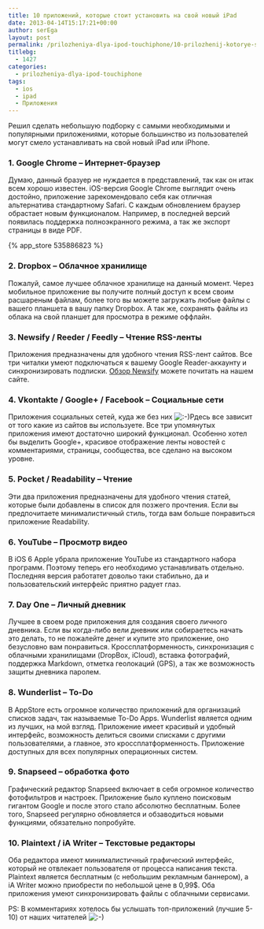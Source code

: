 ```yaml
---
title: 10 приложений, которые стоит установить на свой новый iPad
date: 2013-04-14T15:17:21+00:00
author: serEga
layout: post
permalink: /prilozheniya-dlya-ipod-touchiphone/10-prilozhenij-kotorye-stoit-ustanovit-na-svoj-ipad/
titlebg:
  - 1427
categories:
  - prilozheniya-dlya-ipod-touchiphone
tags:
  - ios
  - ipad
  - Приложения
---
```

Решил сделать небольшую подборку с самыми необходимыми и популярными приложениями, которые большинство из пользователей могут смело устанавливать на свой новый iPad или iPhone.

<!--more-->

### 1. Google Chrome &#8211; Интернет-браузер

Думаю, данный бразуер не нуждается в представлений, так как он итак всем хорошо известен. iOS-версия Google Chrome выглядит очень достойно, приложение зарекомендовало себя как отличная альтернатива стандартному Safari. С каждым обновлением браузер обрастает новым функционалом. Например, в последней версий появилась поддержка полноэкранного режима, а так же экспорт страницы в виде PDF.

{% app_store 535886823 %}

<!-- WP-Appbox (Store: appstore // ID: 535886823) -->

<!-- /WP-Appbox -->

### 2. Dropbox &#8211; Облачное хранилище

Пожалуй, самое лучшее облачное хранилище на данный момент. Через мобильное приложение вы получите полный доступ к всем своим расшареным файлам, более того вы можете загружать любые файлы с вашего планшета в вашу папку Dropbox. А так же, сохранять файлы из облака на свой планшет для просмотра в режиме оффлайн.

<!-- WP-Appbox (Store: appstore // ID: 327630330) -->

<!-- /WP-Appbox -->

### 3. Newsify / Reeder / Feedly &#8211; Чтение RSS-ленты

Приложения предназначены для удобного чтения RSS-лент сайтов. Все три читалки умеют подключаться к вашему Google Reader-аккаунту и синхронизировать подписки. [Обзор Newsify](http://applebeginner.ru/newsify-dostojnaya-rss-chitalka-dlya-ios/ "Newsify — достойная RSS-читалка для iOS") можете почитать на нашем сайте.

<!-- WP-Appbox (Store: appstore // ID: 510153374) -->

<!-- /WP-Appbox -->


### 4. Vkontakte / Google+ / Facebook &#8211; Социальные сети

Приложения социальных сетей, куда же без них   <img src="http://wp/wp-includes/images/smilies/icon_smile.gif" alt=":-)" class="wp-smiley" />Pдесь все зависит от того какие из сайтов вы используете. Все три упомянутых приложения имеют достаточно широкий функционал. Особенно хотел бы выделить Google+, красивое отображение ленты новостей с комментариями, страницы, сообщества, все сделано на высоком уровне.

<!-- WP-Appbox (Store: appstore // ID: 447119634) -->


<!-- /WP-Appbox -->

### 5. Pocket / Readability &#8211; Чтение

Эти два приложения предназначены для удобного чтения статей, которые были добавлены в список для позжего прочтения. Если вы предпочитаете минималистичный стиль, тогда вам больше понравиться приложение Readability.

<!-- WP-Appbox (Store: appstore // ID: 460156587) -->

<!-- /WP-Appbox -->



<!-- WP-Appbox (Store: appstore // ID: 309601447) -->


<!-- /WP-Appbox -->

### 6. YouTube &#8211; Просмотр видео

В iOS 6 Apple убрала приложение YouTube из стандартного набора программ. Поэтому теперь его необходимо устанавливать отдельно. Последняя версия работатет довольо таки стабильно, да и пользовательский интерфейс приятно радует глаз.

<!-- WP-Appbox (Store: appstore // ID: 544007664) -->


<!-- /WP-Appbox -->

### 7. Day One &#8211; Личный дневник

Лучшее в своем роде приложения для создания своего личного дневника. Если вы когда-либо вели дневник или собираетесь начать это делать, то не пожалейте денег и купите это приложение, оно безусловно вам понравиться. Кроссплатформенность, синхронизация с облачными хранилищами (DropBox, iCloud), вставка фотографий, поддержка Markdown, отметка геолокаций (GPS), а так же возможность защиты дневника паролем.

<!-- WP-Appbox (Store: appstore // ID: 421706526) -->


<!-- /WP-Appbox -->

### 8. Wunderlist &#8211; To-Do

В AppStore есть огромное количество приложений для организаций списков задач, так называемые To-Do Apps. Wunderlist является одним из лучших, на мой взгляд. Приложение имеет красивый и удобный интерфейс, возможность делиться своими списками с другими пользователями, а главное, это кроссплатформенность. Приложение доступных для всех популярных операционных систем.

<!-- WP-Appbox (Store: appstore // ID: 406644151) -->

<!-- /WP-Appbox -->

### 9. Snapseed &#8211; обработка фото

Графический редактор Snapseed включает в себя огромное количество фотофильтров и настроек. Приложение было куплено поисковым гигантом Google и после этого стало абсолютно бесплатным. Более того, Snapseed регулярно обновляется и обзаводиться новыми функциями, обязательно попробуйте.

<!-- WP-Appbox (Store: appstore // ID: 439438619) -->

<!-- /WP-Appbox -->

### 10. Plaintext / iA Writer &#8211; Текстовые редакторы

Оба редактора имеют минималистичный графический интерфейс, который не отвлекает пользователя от процесса написания текста. Plaintext является бесплатным (с небольшим рекламным баннером), а iA Writer можно приобрести по небольшой цене в 0,99$. Оба приложения умеют синхронизировать файлы с облачными сервисами.

<!-- WP-Appbox (Store: appstore // ID: 391254385) -->

<!-- /WP-Appbox -->


<!-- WP-Appbox (Store: appstore // ID: 392502056) -->

<!-- /WP-Appbox -->

PS: В комментариях хотелось бы услышать топ-приложений (лучшие 5-10) от наших читателей  <img src="http://wp/wp-includes/images/smilies/icon_smile.gif" alt=":-)" class="wp-smiley" />